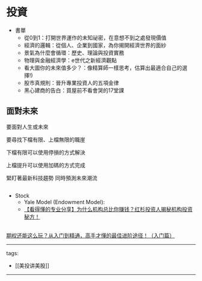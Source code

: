 # 投資

* 書單
  * 從0到1：打開世界運作的未知祕密，在意想不到之處發現價值
  * 經濟的邏輯：從個人、企業到國家，為你揭開經濟世界的面紗
  * 景氣為什麼會循環：歷史、理論與投資實務
  * 物理與金融經濟學：e世代之新經濟觀點
  * 看大圖你的未來值多少？：像精算師一樣思考，估算出最適合自己的選擇!)  
  * 股市真規則：晉升專業投資人的五項金律
  * 黑心建商的告白：買屋前不看會哭的17堂課


## 面對未來

要面對人生或未來

要尋找下檔有限、上檔無限的職崖

下檔有限可以使用停損的方式解決

上檔提升可以使用加碼的方式完成

緊盯著最新科技趨勢 同時預測未來潮流


## 
* Stock
  * Yale Model (Endowment Model):
  * [【看得懂的专业分享】为什么机构总比你赚钱？红杉投资人揭秘机构投资秘方！](https://www.youtube.com/watch?v=Ac3S7UYCKjQ)

##
[期权还能这么玩？从入门到精通，高手才懂的最佳进阶途径！（入门篇）](https://www.youtube.com/watch?v=RKolWS9wtUI)



---
tags:
  - [[美投讲美股]]

---